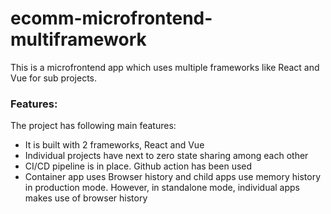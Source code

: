 # ecomm-microfrontend-multiframework

This is a microfrontend app which uses multiple frameworks like React and Vue for sub projects.

### Features:

The project has following main features:
- It is built with 2 frameworks, React and Vue
- Individual projects have next to zero state sharing among each other
- CI/CD pipeline is in place. Github action has been used
- Container app uses Browser history and child apps use memory history in production mode. However, in standalone mode, individual apps makes use of browser history